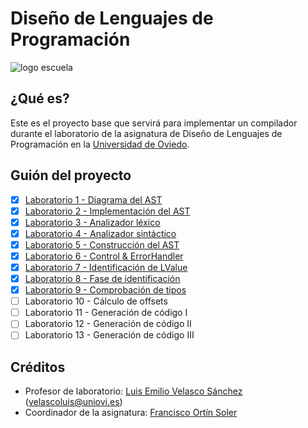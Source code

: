 # Diseño de Lenguajes de Programación

![logo escuela](https://ingenieriainformatica.uniovi.es/image/image_gallery?img_id=5435634)

## ¿Qué es?

Este es el proyecto base que servirá para implementar un compilador durante el laboratorio de la asignatura de Diseño de Lenguajes de Programación en la [Universidad de Oviedo](https://unioi.es).

## Guión del proyecto

- [x] [Laboratorio 1 - Diagrama del AST](docs/labs/lab_01.md)
- [x] [Laboratorio 2 - Implementación del AST](docs/labs/lab_02.md)
- [x] [Laboratorio 3 - Analizador léxico](docs/labs/lab_03.md)
- [x] [Laboratorio 4 - Analizador sintáctico](docs/labs/lab_04.md)
- [x] [Laboratorio 5 - Construcción del AST](docs/labs/lab_05.md)
- [x] [Laboratorio 6 - Control & ErrorHandler](docs/labs/lab_06.md)
- [x] [Laboratorio 7 - Identificación de LValue](docs/labs/lab_07.md)
- [x] [Laboratorio 8 - Fase de identificación](docs/labs/lab_08.md)
- [x] [Laboratorio 9 - Comprobación de tipos](docs/labs/lab_09.md)
- [ ] Laboratorio 10 - Cálculo de offsets
- [ ] Laboratorio 11 - Generación de código I
- [ ] Laboratorio 12 - Generación de código II
- [ ] Laboratorio 13 - Generación de código III

## Créditos

- Profesor de laboratorio: [Luis Emilio Velasco Sánchez](https://emibloque.me) ([velascoluis@uniovi.es](mailto:velascoluis@uniovi.es))
- Coordinador de la asignatura: [Francisco Ortín Soler](http://www.reflection.uniovi.es/ortin/)
